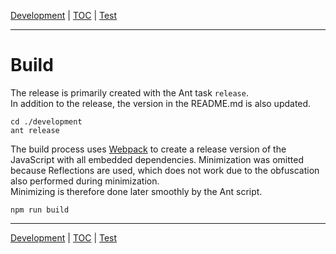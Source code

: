 [Development](development.md) | [TOC](README.md) | [Test](test.md)
- - -

# Build

The release is primarily created with the Ant task `release`.  
In addition to the release, the version in the README.md is also updated.

```
cd ./development
ant release
```

The build process uses [Webpack](https://webpack.js.org) to create a release
version of the JavaScript with all embedded dependencies. Minimization was
omitted because Reflections are used, which does not work due to the
obfuscation also performed during minimization.  
Minimizing is therefore done later smoothly by the Ant script.

```
npm run build
```



- - -

[Development](development.md) | [TOC](README.md) | [Test](test.md)